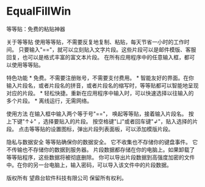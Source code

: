 # EqualFillWin
等等贴：免费的粘贴神器

关于等等贴
        使用等等贴，不需要反复地复制、粘贴，每天节省一小时的工作时间。
        只要输入"=="，就可以立刻贴入文字片段。这些片段可以是邮件模版、客服回复，也可以是格式丰富的富文本片段。
        在所有应用程序中的任意输入框，都可以使用等等贴。

特色功能
        * 免费。不需要注册账号，不需要支付费用。
        * 智能友好的界面。在你输入片段名，或者片段名的拼音，或者片段名的缩写时，等等贴都可以智能地呈现对应的片段。
        * 轻松快捷。重新在应用程序中输入时，可以快速选择以往输入的多个片段。
        * 离线运行，无需网络。

使用方法
        在输入框中输入两个等于号"=="， 唤起等等贴，接着输入片段名。
        按上下键"↑↓" ，选择要贴入的片段。
        按空格键"凵"或者回车键"↲"，贴入选择的片段。
        点击等等贴的设置图标，弹出片段列表面板，可以添加模版片段。

隐私与数据安全
        等等贴确保你的数据安全。
        它不收集也不存储你的键盘事件。
        它不传输也不存储你的数据到服务器。
        片段数据都存储在你的电脑上。如果卸载了等等贴程序，这些数据将被彻底删除。
        你可以导出片段数据到高强度加密的文件中。在你的另一台电脑上，输入密码，可以导入该文件中的片段数据。
        

版权所有 望鼎台软件科技有限公司 保留所有权利。

